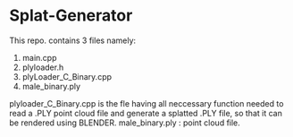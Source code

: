 Splat-Generator
===============

This repo. contains 3 files namely:
  1. main.cpp
  2. plyloader.h
  3. plyLoader_C_Binary.cpp
  4. male_binary.ply

plyloader_C_Binary.cpp is the fle having all neccessary function needed to read a .PLY point cloud file and generate a splatted .PLY file, so that it can be rendered using BLENDER.
male_binary.ply : point cloud file.